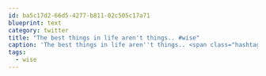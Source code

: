 ```yaml
---
id: ba5c17d2-66d5-4277-b811-02c505c17a71
blueprint: text
category: twitter
title: "The best things in life aren't things.. #wise"
caption: 'The best things in life aren''t things.. <span class="hashtag hashtag_local">#<a href="http://tweettemp.darylchymko.ca/?tag=wise">wise</a>'
tags:
  - wise
---
```

